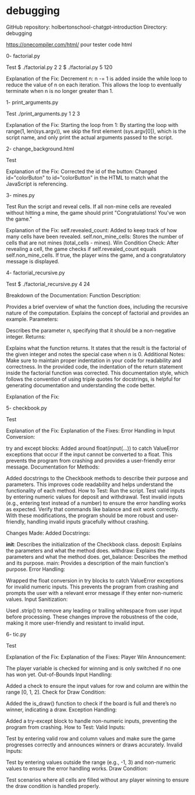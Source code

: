 # debugging

GitHub repository: holbertonschool-chatgpt-introduction
Directory: debugging

https://onecompiler.com/html/ pour tester code html

0-
factorial.py

Test
$ ./factorial.py 2
2
$ ./factorial.py 5
120

Explanation of the Fix:
Decrement n: n -= 1 is added inside the while loop to reduce the value of n on each iteration. This allows the loop to eventually terminate when n is no longer greater than 1.

1-
print_arguments.py

Test
./print_arguments.py 1 2 3

Explanation of the Fix:
Starting the loop from 1: By starting the loop with range(1, len(sys.argv)), we skip the first element (sys.argv[0]), which is the script name, and only print the actual arguments passed to the script.

2-
change_background.html

Test

Explanation of the Fix:
Corrected the id of the button: Changed id="colorButon" to id="colorButton" in the HTML to match what the JavaScript is referencing.

3-
mines.py

Test
Run the script and reveal cells. If all non-mine cells are revealed without hitting a mine, the game should print "Congratulations! You've won the game."

Explanation of the Fix:
self.revealed_count: Added to keep track of how many cells have been revealed.
self.non_mine_cells: Stores the number of cells that are not mines (total_cells - mines).
Win Condition Check: After revealing a cell, the game checks if self.revealed_count equals self.non_mine_cells. If true, the player wins the game, and a congratulatory message is displayed.

4-
factorial_recursive.py

Test
$ ./factorial_recursive.py 4
24

Breakdown of the Documentation:
Function Description:

Provides a brief overview of what the function does, including the recursive nature of the computation.
Explains the concept of factorial and provides an example.
Parameters:

Describes the parameter n, specifying that it should be a non-negative integer.
Returns:

Explains what the function returns. It states that the result is the factorial of the given integer and notes the special case when n is 0.
Additional Notes:
Make sure to maintain proper indentation in your code for readability and correctness. In the provided code, the indentation of the return statement inside the factorial function was corrected.
This documentation style, which follows the convention of using triple quotes for docstrings, is helpful for generating documentation and understanding the code better.

Explanation of the Fix:

5-
checkbook.py

Test

Explanation of the Fix:
Explanation of the Fixes:
Error Handling in Input Conversion:

try and except blocks: Added around float(input(...)) to catch ValueError exceptions that occur if the input cannot be converted to a float. This prevents the program from crashing and provides a user-friendly error message.
Documentation for Methods:

Added docstrings to the Checkbook methods to describe their purpose and parameters. This improves code readability and helps understand the functionality of each method.
How to Test:
Run the script.
Test valid inputs by entering numeric values for deposit and withdrawal.
Test invalid inputs (e.g., entering text instead of a number) to ensure the error handling works as expected.
Verify that commands like balance and exit work correctly.
With these modifications, the program should be more robust and user-friendly, handling invalid inputs gracefully without crashing.

Changes Made:
Added Docstrings:

__init__: Describes the initialization of the Checkbook class.
deposit: Explains the parameters and what the method does.
withdraw: Explains the parameters and what the method does.
get_balance: Describes the method and its purpose.
main: Provides a description of the main function's purpose.
Error Handling:

Wrapped the float conversion in try blocks to catch ValueError exceptions for invalid numeric inputs. This prevents the program from crashing and prompts the user with a relevant error message if they enter non-numeric values.
Input Sanitization:

Used .strip() to remove any leading or trailing whitespace from user input before processing.
These changes improve the robustness of the code, making it more user-friendly and resistant to invalid input.

6-
tic.py

Test

Explanation of the Fix:
Explanation of the Fixes:
Player Win Announcement:

The player variable is checked for winning and is only switched if no one has won yet.
Out-of-Bounds Input Handling:

Added a check to ensure the input values for row and column are within the range [0, 1, 2].
Check for Draw Condition:

Added the is_draw() function to check if the board is full and there’s no winner, indicating a draw.
Exception Handling:

Added a try-except block to handle non-numeric inputs, preventing the program from crashing.
How to Test:
Valid Inputs:

Test by entering valid row and column values and make sure the game progresses correctly and announces winners or draws accurately.
Invalid Inputs:

Test by entering values outside the range (e.g., -1, 3) and non-numeric values to ensure the error handling works.
Draw Condition:

Test scenarios where all cells are filled without any player winning to ensure the draw condition is handled properly.
